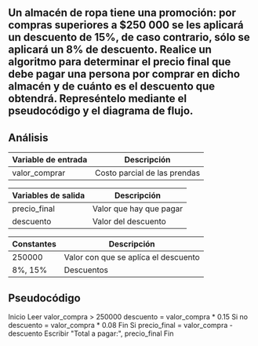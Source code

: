 ## Un almacén de ropa tiene una promoción: por compras superiores a $250 000 se les aplicará un descuento de 15%, de caso contrario, sólo se aplicará un 8% de descuento. Realice un algoritmo para determinar el precio final que debe pagar una persona por comprar en dicho almacén y de cuánto es el descuento que obtendrá. Represéntelo mediante el pseudocódigo y el diagrama de flujo.

## Análisis

| Variable de entrada | Descripción |
|---------------------|-------------|
|valor_comprar | Costo parcial de las prendas |

| Variables de salida | Descripción |
|---------------------|-------------|
|precio_final | Valor que hay que pagar |
|descuento | Valor del descuento |

| Constantes | Descripción |
|---------------------|-------------|
|250000 | Valor con que se aplíca el descuento |
|8%, 15% | Descuentos |

## Pseudocódigo

Inicio
Leer valor_compra > 250000
     descuento = valor_compra * 0.15
Si no
     descuento = valor_compra * 0.08
Fin Si
precio_final = valor_compra - descuento
Escribir "Total a pagar:", precio_final
Fin